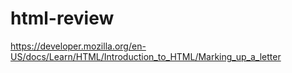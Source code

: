 # html-review

https://developer.mozilla.org/en-US/docs/Learn/HTML/Introduction_to_HTML/Marking_up_a_letter